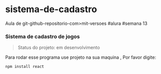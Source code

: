 # sistema-de-cadastro
Aula de git-github-repositorio-com>mit-versoes #alura #semana 13
<h3>Sistema de cadastro de jogos </h3> 

> Status do projeto: em desenvolvimento

Para rodar esse programa  use projeto na sua maquina , Por favor digite:

````
npm install react
 ````
 
